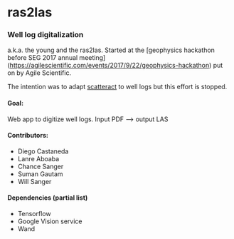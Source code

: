 # ras2las
### Well log digitalization
a.k.a. the young and the ras2las. Started at the [geophysics hackathon before SEG 2017 annual meeting] (https://agilescientific.com/events/2017/9/22/geophysics-hackathon)
put on by Agile Scientific.

The intention was to adapt [scatteract](https://github.com/bloomberg/scatteract) to well logs but this effort is stopped.

#### Goal:
Web app to digitize well logs.
Input PDF --> output LAS

#### Contributors:
+ Diego Castaneda
+ Lanre Aboaba
+ Chance Sanger
+ Suman Gautam
+ Will Sanger

#### Dependencies (partial list)
+ Tensorflow
+ Google Vision service
+ Wand
